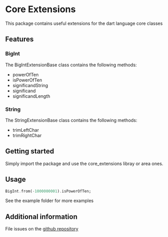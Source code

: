 # Core Extensions

This package contains useful extensions for the dart language core classes

## Features

### BigInt

The BigIntExtensionBase class contains the following methods:

- powerOfTen
- isPowerOfTen
- significandString
- significand
- significandLength

### String

The StringExtensionBase class contains the following methods:

- trimLeftChar
- trimRightChar

## Getting started

  Simply import the package and use the core_extensions libray or area ones.

## Usage

```dart
BigInt.from(-1000000001).isPowerOfTen;
```

See the example folder for more examples

## Additional information

File issues on the [github repository](https://github.com/giorgiofran/power_extensions/issues)

